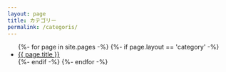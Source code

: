 ```yaml
---
layout: page
title: カテゴリー
permalink: /categoris/
---
```


<ul>
  {%- for page in site.pages -%}
  {%- if page.layout == 'category' -%}
    <li>
      <a href="{{ page.url | absolute_url }}">{{ page.title }}</a>
    </li>
  {%- endif -%}
  {%- endfor -%}
</ul>    

